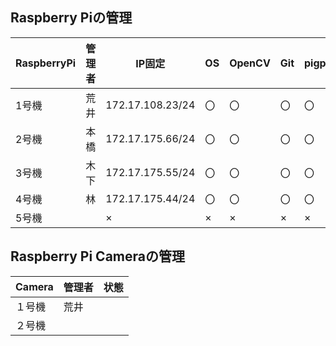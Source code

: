 ## Raspberry Piの管理

|RaspberryPi  |管理者  |IP固定 |OS  |OpenCV  |Git  |pigpio  |UART設定 |備考 |
|---|---|---|---|---|---|---|---|---|
|1号機  | 荒井 |172.17.108.23/24 |〇  |〇  |〇  |〇 |〇 | |
|2号機  | 本橋 |172.17.175.66/24  |〇  |〇  |〇  |〇 | | |
|3号機  | 木下 |172.17.175.55/24 |〇  |〇  |〇  |〇 |〇 | |
|4号機  | 林 |172.17.175.44/24 |〇  |〇  |〇  |〇 | | |
|5号機  |  |×  |×  |×  |×  |× |× |× |


## Raspberry Pi Cameraの管理

|Camera |管理者 |状態 |
|---|---|---|
|１号機 |荒井 | |
|２号機 | | |
